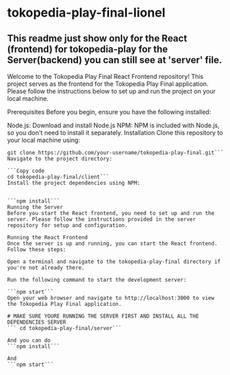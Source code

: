 # tokopedia-play-final-lionel
## This readme just show only for the React (frontend) for tokopedia-play for the Server(backend) you can still see at 'server' file.

Welcome to the Tokopedia Play Final React Frontend repository! This project serves as the frontend for the Tokopedia Play Final application. Please follow the instructions below to set up and run the project on your local machine.

Prerequisites
Before you begin, ensure you have the following installed:

Node.js: Download and install Node.js
NPM: NPM is included with Node.js, so you don't need to install it separately.
Installation
Clone this repository to your local machine using:

```Copy code
git clone https://github.com/your-username/tokopedia-play-final.git```
Navigate to the project directory:

```Copy code
cd tokopedia-play-final/client```
Install the project dependencies using NPM:


```npm install```
Running the Server
Before you start the React frontend, you need to set up and run the server. Please follow the instructions provided in the server repository for setup and configuration.

Running the React Frontend
Once the server is up and running, you can start the React frontend. Follow these steps:

Open a terminal and navigate to the tokopedia-play-final directory if you're not already there.

Run the following command to start the development server:

```npm start```
Open your web browser and navigate to http://localhost:3000 to view the Tokopedia Play Final application.

# MAKE SURE YOURE RUNNING THE SERVER FIRST AND INSTALL ALL THE DEPENDENCIES SERVER
``` cd tokopedia-play-final/server```

And you can do 
```npm install```

And
```npm start```

